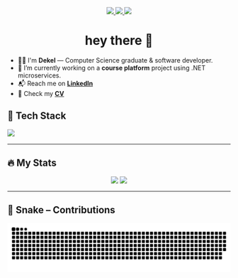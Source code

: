 <p align="center">
  <!-- LinkedIn -->
  <a href="https://www.linkedin.com/in/dekel-rafian-software-developer/" target="_blank">
    <img src="https://img.shields.io/badge/LinkedIn-0A66C2?logo=linkedin&logoColor=white&style=for-the-badge" />
  </a>

  <!-- CV -->
  <a href="https://raw.githubusercontent.com/dekel5030/dekel5030/main/Dekel_Rafian_CV.pdf" target="_blank">
    <img src="https://img.shields.io/badge/CV-Download-4F46E5?style=for-the-badge" />
  </a>
  
  <!-- Profile views -->
  <img src="https://komarev.com/ghpvc/?username=dekel5030&label=Profile%20views&style=for-the-badge" />
</p>

<p align="center">
</p>

<h1 align="center">hey there 👋</h1>

- 👨‍💻 I'm **Dekel** — Computer Science graduate & software developer.  
- 🔭 I’m currently working on a **course platform** project using .NET microservices.
- 📬 Reach me on **[LinkedIn](https://www.linkedin.com/in/dekel-rafian-software-developer/)**  
- 📄 Check my **[CV](https://raw.githubusercontent.com/dekel5030/dekel5030/main/Dekel_Rafian_CV.pdf)**  


## 🧠 Tech Stack
<p>
  <img src="https://skillicons.dev/icons?i=aws,dotnet,cs,postgres,rabbitmq,docker,kubernetes,react,ts,nodejs,kafka,git,linux" />
</p>

---

## 🔥 My Stats
<p align="center">
  <img height="160" src="https://github-readme-stats.vercel.app/api?username=dekel5030&show_icons=true&theme=default&count_private=true" />
  <img height="160" src="https://github-readme-stats.vercel.app/api/top-langs/?username=dekel5030&layout=compact" />
</p>

---

## 🐍 Snake – Contributions
<p>
  <img src="https://raw.githubusercontent.com/dekel5030/dekel5030/output/snake.svg" alt="snake animation" />
</p>
